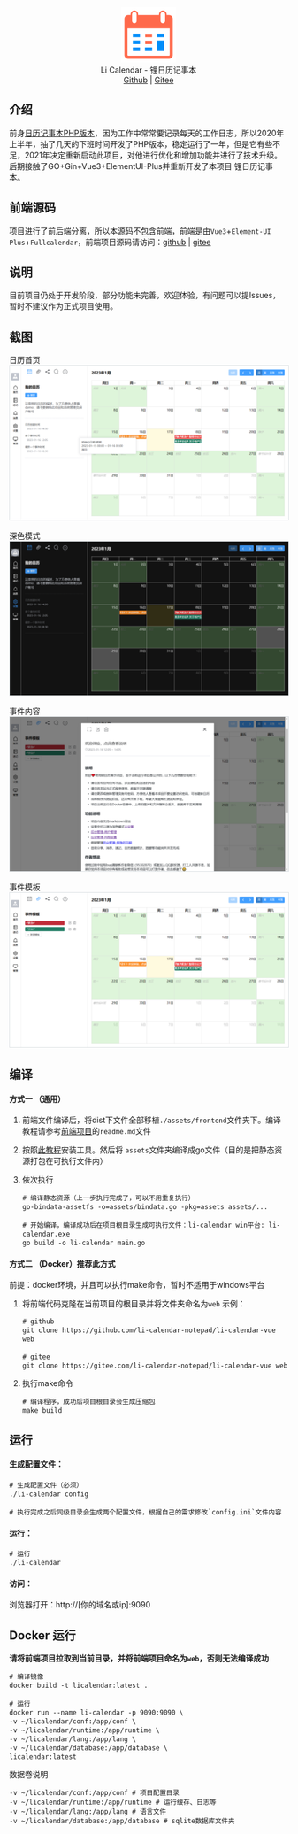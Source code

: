 

<p align="center">
<img alt="li calendar" src="./readme_src/logo.png" width="100px" />
<br>
Li Calendar - 锂日历记事本
<br>
<a title="Github" target="_blank" href="https://github.com/li-calendar-notepad">Github</a> |
<a title="Gitee" target="_blank" href="https://gitee.com/li-calendar-notepad">Gitee</a> 
</p>





## 介绍

前身[日历记事本PHP版本](https://gitee.com/hslr/calendar_notepad)，因为工作中常常要记录每天的工作日志，所以2020年上半年，抽了几天的下班时间开发了PHP版本，稳定运行了一年，但是它有些不足，2021年决定重新启动此项目，对他进行优化和增加功能并进行了技术升级。后期接触了GO+Gin+Vue3+ElementUI-Plus并重新开发了本项目 锂日历记事本。

## 前端源码
项目进行了前后端分离，所以本源码不包含前端，前端是由`Vue3`+`Element-UI Plus`+`Fullcalendar`，前端项目源码请访问：[github](https://github.com/li-calendar-notepad/li-calendar-vue) | [gitee](https://gitee.com/li-calendar-notepad/li-calendar-vue)

## 说明
目前项目仍处于开发阶段，部分功能未完善，欢迎体验，有问题可以提Issues，暂时不建议作为正式项目使用。

## 截图

日历首页
<img alt="li calendar" style="border:1px solid #dce1e4;" src="./readme_src/screenshot/item_home.png" />

深色模式
<img alt="li calendar" style="border:1px solid #dce1e4;" src="./readme_src/screenshot/dark.png" />

事件内容
<img alt="li calendar" style="border:1px solid #dce1e4;" src="./readme_src/screenshot/event_content.png" />

事件模板
<img alt="li calendar" style="border:1px solid #dce1e4;" src="./readme_src/screenshot/item_home_model.png" />

## 编译

#### 方式一 （通用）

1. 前端文件编译后，将dist下文件全部移植`./assets/frontend`文件夹下。编译教程请参考[前端项目](#前端代码地址)的`readme.md`文件

2. 按照[此教程](./assets/readme.md)安装工具。然后将
    `assets`文件夹编译成go文件（目的是把静态资源打包在可执行文件内）
3. 依次执行
    ```shell
    # 编译静态资源（上一步执行完成了，可以不用重复执行）
    go-bindata-assetfs -o=assets/bindata.go -pkg=assets assets/... 
    
    # 开始编译，编译成功后在项目根目录生成可执行文件：li-calendar win平台: li-calendar.exe
    go build -o li-calendar main.go
    ```
#### 方式二 （Docker）推荐此方式

前提：docker环境，并且可以执行make命令，暂时不适用于windows平台

1. 将前端代码克隆在当前项目的根目录并将文件夹命名为`web`
    示例：
    ```shell
    # github
    git clone https://github.com/li-calendar-notepad/li-calendar-vue web
    
    # gitee
    git clone https://gitee.com/li-calendar-notepad/li-calendar-vue web
    ```
2. 执行make命令
    ```shell
    # 编译程序，成功后项目根目录会生成压缩包
    make build
    ```

## 运行

#### 生成配置文件：
```
# 生成配置文件（必须）
./li-calendar config

# 执行完成之后同级目录会生成两个配置文件，根据自己的需求修改`config.ini`文件内容
```

#### 运行：
```
# 运行
./li-calendar 
```

#### 访问：
浏览器打开：http://[你的域名或ip]:9090


## Docker 运行

**请将前端项目拉取到当前目录，并将前端项目命名为`web`，否则无法编译成功**

```shell
# 编译镜像
docker build -t licalendar:latest . 

# 运行
docker run --name li-calendar -p 9090:9090 \
-v ~/licalendar/conf:/app/conf \
-v ~/licalendar/runtime:/app/runtime \
-v ~/licalendar/lang:/app/lang \
-v ~/licalendar/database:/app/database \
licalendar:latest
```

数据卷说明
```
-v ~/licalendar/conf:/app/conf # 项目配置目录
-v ~/licalendar/runtime:/app/runtime # 运行缓存、日志等
-v ~/licalendar/lang:/app/lang # 语言文件
-v ~/licalendar/database:/app/database # sqlite数据库文件夹
```